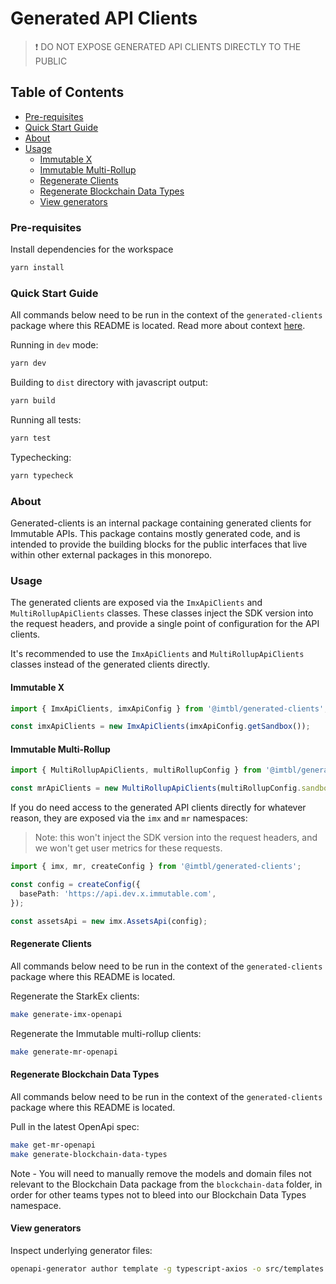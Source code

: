 # Generated API Clients

> ❗ DO NOT EXPOSE GENERATED API CLIENTS DIRECTLY TO THE PUBLIC

## Table of Contents

- [Pre-requisites](#pre-requisites)
- [Quick Start Guide](#quick-start-guide)
- [About](#about)
- [Usage](#usage)
  - [Immutable X](#immutable-x)
  - [Immutable Multi-Rollup](#immutable-multi-rollup)
  - [Regenerate Clients](#regenerate-clients)
  - [Regenerate Blockchain Data Types](#regenerate-blockchain-data-types)
  - [View generators](#view-generators)

### Pre-requisites

Install dependencies for the workspace

```bash
yarn install
```

### Quick Start Guide

All commands below need to be run in the context of the `generated-clients` package where this README is located. Read more about context [here](../../../README.md#context).

Running in `dev` mode:
  
```bash
yarn dev
```

Building to `dist` directory with javascript output:
  
```bash
yarn build
```

Running all tests:

```bash
yarn test
```

Typechecking:

```bash
yarn typecheck
```

### About

Generated-clients is an internal package containing generated clients for Immutable APIs. This package contains mostly generated code, and is intended to provide the building blocks for the public interfaces that live within other external packages in this monorepo.

### Usage

The generated clients are exposed via the `ImxApiClients` and `MultiRollupApiClients` classes. These classes inject the SDK version into the request headers, and provide a single point of configuration for the API clients.

It's recommended to use the `ImxApiClients` and `MultiRollupApiClients` classes instead of the generated clients directly.

#### Immutable X

```typescript
import { ImxApiClients, imxApiConfig } from '@imtbl/generated-clients';

const imxApiClients = new ImxApiClients(imxApiConfig.getSandbox());
```

#### Immutable Multi-Rollup

```typescript
import { MultiRollupApiClients, multiRollupConfig } from '@imtbl/generated-clients';

const mrApiClients = new MultiRollupApiClients(multiRollupConfig.sandbox);
```

If you do need access to the generated API clients directly for whatever reason, they are exposed via the `imx` and `mr` namespaces:

> Note: this won't inject the SDK version into the request headers, and we won't get user metrics for these requests.

```typescript
import { imx, mr, createConfig } from '@imtbl/generated-clients';

const config = createConfig({
  basePath: 'https://api.dev.x.immutable.com',
});

const assetsApi = new imx.AssetsApi(config);
```

#### Regenerate Clients

All commands below need to be run in the context of the `generated-clients` package where this README is located.

Regenerate the StarkEx clients:

```bash
make generate-imx-openapi
```

Regenerate the Immutable multi-rollup clients:

```bash
make generate-mr-openapi
```

#### Regenerate Blockchain Data Types

All commands below need to be run in the context of the `generated-clients` package where this README is located.

Pull in the latest OpenApi spec:

```bash
make get-mr-openapi
make generate-blockchain-data-types
```

Note - You will need to manually remove the models and domain files not relevant to the Blockchain Data package from the `blockchain-data` folder, in order
for other teams types not to bleed into our Blockchain Data Types namespace.

#### View generators

Inspect underlying generator files:

```bash
openapi-generator author template -g typescript-axios -o src/templates
```
